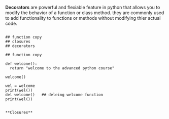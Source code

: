 **Decorators** are powerful and flexiable feature in python that allows you to modify the behavior of a function or class method.
they are commonly used to add functionality to functions or methods without modifying thier actual code. 

<pre><code>
## function copy  
## closures
## decorators

## function copy

def welcone():
  return "welcome to the advanced python course"

welcome()

wel = welcome
print(wel())
del welcome()   ## deleing welcome function
print(wel())


**Closures** 

  

  
</code></pre>
